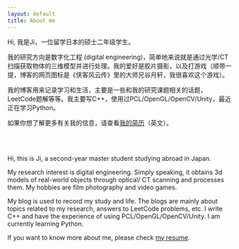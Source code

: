 ```yaml
---
layout: default
title: About me
---
```




Hi, 我是Ji，一位留学日本的硕士二年级学生。

我的研究方向是数字化工程 (digital engineering)，简单地来说就是通过光学/CT扫描获取物体的三维模型并进行处理。我的爱好是胶片摄影，以及打游戏（顺带一提，博客的网页图标是《侠客风云传》里的大师兄谷月轩，我很喜欢这个游戏）。

我的博客用来记录学习和生活，主要是一些和我的研究课题相关的话题，LeetCode题解等等。我主要写C++，使用过PCL/OpenGL/OpenCV/Unity，最近正在学习Python。

如果你想了解更多有关我的信息，请查看[我的简历](https://jyyyjyyyj.github.io/resume/)（英文）。

<br>
<br>

Hi, this is Ji, a second-year master student studying abroad in Japan. 

My research interest is digital engineering. Simply speaking, it obtains 3d models of real-world objects through optical/ CT scanning and processes them. My hobbies are film photography and video games. 

My blog is used to record my study and life. The blogs are mainly about topics related to my research, answers to LeetCode problems, etc. I write C++ and have the experience of using PCL/OpenGL/OpenCV/Unity. I am currently learning Python. 

If you want to know more about me, please check [my resume](https://jyyyjyyyj.github.io/resume/).

    

